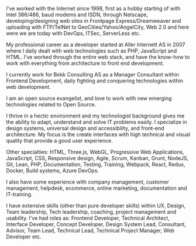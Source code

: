 I've worked with the Internet since 1998, first as a hobby starting of with Intel 386/486, baud modems and ISDN, through Netscape, developing/designing web sites in Frontpage Express/Dreamweaver and uploading with FTP/TelNet to GeoCities/Yahoo/AngelCity, Web 2.0 and here were we are today with DevOps, ITSec, ServerLess etc.

My professional career as a developer started at Aller Internett AS in 2007 where I daily dealt with web technologies such as PHP, JavaScript and HTML. I've worked through the entire web stack, and have the know-how to work with everything from architecture to front end development.

I currently work for Bekk Consulting AS as a Manager Consultant within Frontend Development, daily fighting and conquering technologies within web development.

I am an open source evangelist, and love to work with new emerging technologies related to Open Source.

I thrive in a hectic environment and my technologist background gives me the ability to adapt, understand and solve IT problems easily. I specialize in design systems, universal design and accessibility, and front-end architecture. My focus is the create interfaces with high technical and visual quality that provide a good user experience. 

Other specialties: HTML, Three.js, WebGL, Progressive Web Applications, JavaScript, CSS, Responsive design, Agile, Scrum, Kanban, Grunt, NodeJS, Git, Lean, PHP, Documentation, Testing, Training, Webpack, React, Redux, Docker, Build systems, Azure DevOps.

I also have some experience with company management, customer management, helpdesk, ecommerce, online marketing, documentation and IT-training. 

I have extensive skills (other than pure developer skills) within UX, Design, Team leadership, Tech leadership, coaching, project management and usability. I've had roles as: Frontend Developer, Technical Architect, Interface Developer, Concept Developer, Design System Lead, Consultant, Advisor, Team Lead, Technical Lead, Technical Project Manager, Web Developer etc.
